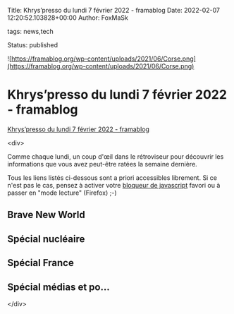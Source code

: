 Title: Khrys’presso du lundi 7 février 2022 - framablog
Date: 2022-02-07 12:20:52.103828+00:00
Author: FoxMaSk 

tags: news,tech

Status: published


![https://framablog.org/wp-content/uploads/2021/06/Corse.png](https://framablog.org/wp-content/uploads/2021/06/Corse.png)


# Khrys’presso du lundi 7 février 2022 - framablog

[Khrys’presso du lundi 7 février 2022 - framablog](https://framablog.org/2022/02/07/khryspresso-du-lundi-7-fevrier-2022/)

&lt;div&gt;

Comme chaque lundi, un coup d&#39;œil dans le rétroviseur pour découvrir les
informations que vous avez peut-être ratées la semaine dernière.

Tous les liens listés ci-dessous sont a priori accessibles librement. Si
ce n&#39;est pas le cas, pensez à activer votre [bloqueur de
javascript](https://addons.mozilla.org/en-US/firefox/addon/noscript/)
favori ou à passer en &#34;mode lecture&#34; (Firefox) ;-)

Brave New World
---------------

Spécial nucléaire
-----------------

Spécial France
--------------

Spécial médias et po... 
-----------------------

&lt;/div&gt;